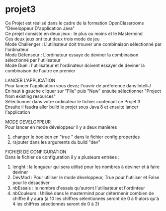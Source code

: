 # projet3

Ce Projet est réalisé dans le cadre de la formation OpenClassrooms "Développeur D'application Java"  
Ce projet consiste en deux jeux : le plus ou moins et le Mastermind  
Ces deux jeux ont tout deux trois mode de jeu  
Mode Challenger : L'utilisateur doit trouver une combinaison sélectionné par l'ordinateur  
Mode Défenseur : L'ordinateur essaye de deviner la combinaison sélectionné par l'utilisateur  
Mode Duel : l'utilisateur et l'ordinateur doivent essayer de deviner la combinaison de l'autre en premier  


LANCER L'APPLICATION  
 Pour lancer l'application vous devez l'ouvrir de préference dans IntelliJ   
 En haut à gauche cliquer sur "File" puis "New" ensuite sélectionner "Project from existing resources"   
 Sélectionner dans votre ordinateur le fichier contenant ce Projet 3  
 Ensuite il faudra aller build le projet sous Java 8 et ensuite lancer l'application 
 
 MODE DEVELOPPEUR  
 Pour lancer en mode développeur il y a deux manières  
 1. changer le booléen en "true " dans le fichier config.properties  
 2. rajouter dans les arguments du build "dev" 
 
 FICHIER DE CONFIGURATION  
 Dans le fichier de configuration il y a plusieurs entrées :  
  1. lenght : la longueur qui sera utilisé pour les nombres à deviner et à faire deviner
  2. DevMod : Pour utiliser le mode développeur, True pour l'utiliser et False pour le désactiver  
  3. nbEssais : le nombre d'essais qu'auront l'utilisateur et l'ordinteur
  4. nbCouleurs : Utilisé dans le mastermind pour détermenir combien de chiffre il y aura (à 10 les chiffres sélentionnés seront de 0 à 9 alors qu'à 4 les chiffres séectionnés seront de 0 à 3)  
   